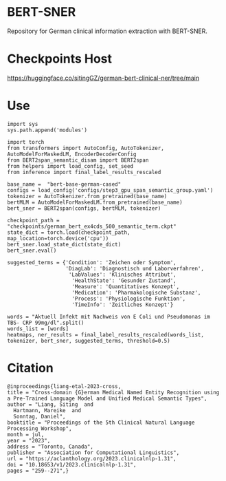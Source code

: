# BERT-SNER
Repository for German clinical information extraction with BERT-SNER.

# Checkpoints Host
https://huggingface.co/sitingGZ/german-bert-clinical-ner/tree/main

# Use
    import sys
    sys.path.append('modules')
    
    import torch
    from transformers import AutoConfig, AutoTokenizer, AutoModelForMaskedLM, EncoderDecoderConfig
    from BERT2span_semantic_disam import BERT2span
    from helpers import load_config, set_seed
    from inference import final_label_results_rescaled

    base_name =  "bert-base-german-cased"
    configs = load_config('configs/step3_gpu_span_semantic_group.yaml')
    tokenizer = AutoTokenizer.from_pretrained(base_name)
    bertMLM = AutoModelForMaskedLM.from_pretrained(base_name)
    bert_sner = BERT2span(configs, bertMLM, tokenizer)
    
    checkpoint_path = "checkpoints/german_bert_ex4cds_500_semantic_term.ckpt"
    state_dict = torch.load(checkpoint_path, map_location=torch.device('cpu'))
    bert_sner.load_state_dict(state_dict)
    bert_sner.eval()
    
    suggested_terms = {'Condition': 'Zeichen oder Symptom',
                       'DiagLab': 'Diagnostisch und Laborverfahren',
                        'LabValues': 'Klinisches Attribut',
                         'HealthState': 'Gesunder Zustand',
                         'Measure': 'Quantitatives Konzept',
                         'Medication': 'Pharmakologische Substanz',
                         'Process': 'Physiologische Funktion',
                         'TimeInfo': 'Zeitliches Konzept'}

    words = "Aktuell Infekt mit Nachweis von E Coli und Pseudomonas im TBS- CRP 99mg/dl".split()
    words_list = [words]
    heatmaps, ner_results = final_label_results_rescaled(words_list, tokenizer, bert_sner, suggested_terms, threshold=0.5)
    
    
    

    
    
    

# Citation
    @inproceedings{liang-etal-2023-cross,
    title = "Cross-domain {G}erman Medical Named Entity Recognition using a Pre-Trained Language Model and Unified Medical Semantic Types",
    author = "Liang, Siting  and
      Hartmann, Mareike  and
      Sonntag, Daniel",
    booktitle = "Proceedings of the 5th Clinical Natural Language Processing Workshop",
    month = jul,
    year = "2023",
    address = "Toronto, Canada",
    publisher = "Association for Computational Linguistics",
    url = "https://aclanthology.org/2023.clinicalnlp-1.31",
    doi = "10.18653/v1/2023.clinicalnlp-1.31",
    pages = "259--271",}
